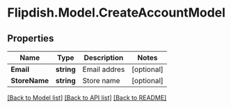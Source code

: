 # Flipdish.Model.CreateAccountModel
## Properties

Name | Type | Description | Notes
------------ | ------------- | ------------- | -------------
**Email** | **string** | Email addres | [optional] 
**StoreName** | **string** | Store name | [optional] 

[[Back to Model list]](../README.md#documentation-for-models) [[Back to API list]](../README.md#documentation-for-api-endpoints) [[Back to README]](../README.md)

